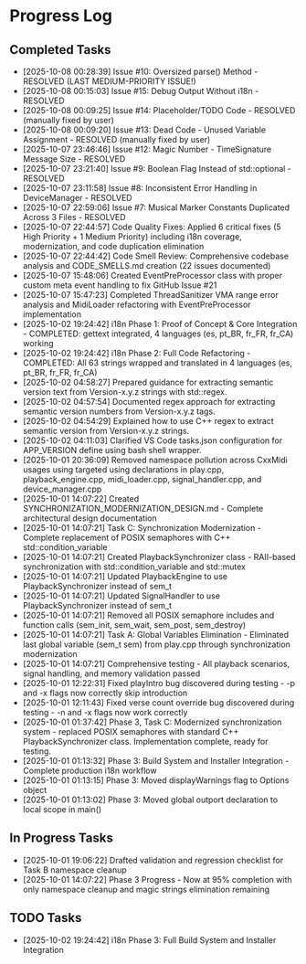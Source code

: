 # Progress Log

## Completed Tasks
*   [2025-10-08 00:28:39] Issue #10: Oversized parse() Method - RESOLVED (LAST MEDIUM-PRIORITY ISSUE!)
*   [2025-10-08 00:15:03] Issue #15: Debug Output Without i18n - RESOLVED
*   [2025-10-08 00:09:25] Issue #14: Placeholder/TODO Code - RESOLVED (manually fixed by user)
*   [2025-10-08 00:09:20] Issue #13: Dead Code - Unused Variable Assignment - RESOLVED (manually fixed by user)
*   [2025-10-07 23:46:46] Issue #12: Magic Number - TimeSignature Message Size - RESOLVED
*   [2025-10-07 23:21:40] Issue #9: Boolean Flag Instead of std::optional - RESOLVED
*   [2025-10-07 23:11:58] Issue #8: Inconsistent Error Handling in DeviceManager - RESOLVED
*   [2025-10-07 22:59:06] Issue #7: Musical Marker Constants Duplicated Across 3 Files - RESOLVED
*   [2025-10-07 22:44:57] Code Quality Fixes: Applied 6 critical fixes (5 High Priority + 1 Medium Priority) including i18n coverage, modernization, and code duplication elimination
*   [2025-10-07 22:44:42] Code Smell Review: Comprehensive codebase analysis and CODE_SMELLS.md creation (22 issues documented)
*   [2025-10-07 15:48:06] Created EventPreProcessor class with proper custom meta event handling to fix GitHub Issue #21
*   [2025-10-07 15:47:23] Completed ThreadSanitizer VMA range error analysis and MidiLoader refactoring with EventPreProcessor implementation
*   [2025-10-02 19:24:42] i18n Phase 1: Proof of Concept & Core Integration - COMPLETED: gettext integrated, 4 languages (es, pt_BR, fr_FR, fr_CA) working
*   [2025-10-02 19:24:42] i18n Phase 2: Full Code Refactoring - COMPLETED: All 63 strings wrapped and translated in 4 languages (es, pt_BR, fr_FR, fr_CA)
*   [2025-10-02 04:58:27] Prepared guidance for extracting semantic version text from Version-x.y.z strings with std::regex.
*   [2025-10-02 04:57:54] Documented regex approach for extracting semantic version numbers from Version-x.y.z tags.
*   [2025-10-02 04:54:29] Explained how to use C++ regex to extract semantic version from Version-x.y.z strings.
*   [2025-10-02 04:11:03] Clarified VS Code tasks.json configuration for APP_VERSION define using bash shell wrapper.
*   [2025-10-01 20:36:09] Removed namespace pollution across CxxMidi usages using targeted using declarations in play.cpp, playback_engine.cpp, midi_loader.cpp, signal_handler.cpp, and device_manager.cpp
*   [2025-10-01 14:07:22] Created SYNCHRONIZATION_MODERNIZATION_DESIGN.md - Complete architectural design documentation
*   [2025-10-01 14:07:21] Task C: Synchronization Modernization - Complete replacement of POSIX semaphores with C++ std::condition_variable
*   [2025-10-01 14:07:21] Created PlaybackSynchronizer class - RAII-based synchronization with std::condition_variable and std::mutex
*   [2025-10-01 14:07:21] Updated PlaybackEngine to use PlaybackSynchronizer instead of sem_t
*   [2025-10-01 14:07:21] Updated SignalHandler to use PlaybackSynchronizer instead of sem_t
*   [2025-10-01 14:07:21] Removed all POSIX semaphore includes and function calls (sem_init, sem_wait, sem_post, sem_destroy)
*   [2025-10-01 14:07:21] Task A: Global Variables Elimination - Eliminated last global variable (sem_t sem) from play.cpp through synchronization modernization
*   [2025-10-01 14:07:21] Comprehensive testing - All playback scenarios, signal handling, and memory validation passed
*   [2025-10-01 12:22:31] Fixed playIntro bug discovered during testing - -p and -x flags now correctly skip introduction
*   [2025-10-01 12:11:43] Fixed verse count override bug discovered during testing - -n and -x flags now work correctly
*   [2025-10-01 01:37:42] Phase 3, Task C: Modernized synchronization system - replaced POSIX semaphores with standard C++ PlaybackSynchronizer class. Implementation complete, ready for testing.
*   [2025-10-01 01:13:32] Phase 3: Build System and Installer Integration - Complete production i18n workflow
*   [2025-10-01 01:13:15] Phase 3: Moved displayWarnings flag to Options object
*   [2025-10-01 01:13:02] Phase 3: Moved global outport declaration to local scope in main()

## In Progress Tasks
*   [2025-10-01 19:06:22] Drafted validation and regression checklist for Task B namespace cleanup
*   [2025-10-01 14:07:22] Phase 3 Progress - Now at 95% completion with only namespace cleanup and magic strings elimination remaining

## TODO Tasks
*   [2025-10-02 19:24:42] i18n Phase 3: Full Build System and Installer Integration
